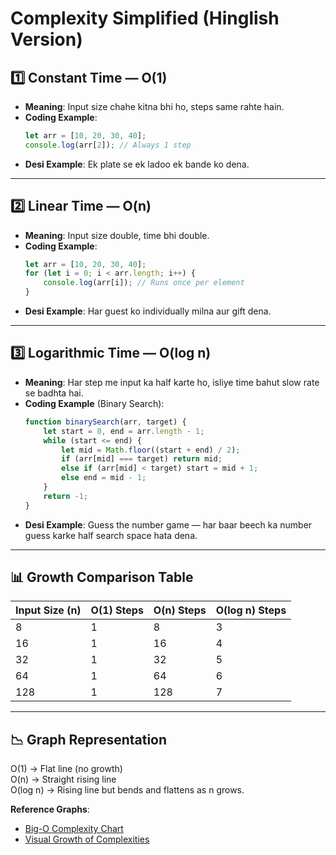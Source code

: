 # Complexity Simplified (Hinglish Version)

## 1️⃣ Constant Time — O(1)
- **Meaning**: Input size chahe kitna bhi ho, steps same rahte hain.
- **Coding Example**:
    ```js
    let arr = [10, 20, 30, 40];
    console.log(arr[2]); // Always 1 step
    ```
- **Desi Example**: Ek plate se ek ladoo ek bande ko dena.

---

## 2️⃣ Linear Time — O(n)
- **Meaning**: Input size double, time bhi double.
- **Coding Example**:
    ```js
    let arr = [10, 20, 30, 40];
    for (let i = 0; i < arr.length; i++) {
        console.log(arr[i]); // Runs once per element
    }
    ```
- **Desi Example**: Har guest ko individually milna aur gift dena.

---

## 3️⃣ Logarithmic Time — O(log n)
- **Meaning**: Har step me input ka half karte ho, isliye time bahut slow rate se badhta hai.
- **Coding Example** (Binary Search):
    ```js
    function binarySearch(arr, target) {
        let start = 0, end = arr.length - 1;
        while (start <= end) {
            let mid = Math.floor((start + end) / 2);
            if (arr[mid] === target) return mid;
            else if (arr[mid] < target) start = mid + 1;
            else end = mid - 1;
        }
        return -1;
    }
    ```
- **Desi Example**: Guess the number game — har baar beech ka number guess karke half search space hata dena.

---

## 📊 Growth Comparison Table

| Input Size (n) | O(1) Steps | O(n) Steps | O(log n) Steps |
|----------------|-----------|------------|----------------|
| 8              | 1         | 8          | 3              |
| 16             | 1         | 16         | 4              |
| 32             | 1         | 32         | 5              |
| 64             | 1         | 64         | 6              |
| 128            | 1         | 128        | 7              |

---

## 📉 Graph Representation
O(1) → Flat line (no growth)  
O(n) → Straight rising line  
O(log n) → Rising line but bends and flattens as n grows.

**Reference Graphs**:
- [Big-O Complexity Chart](https://www.bigocheatsheet.com/)
- [Visual Growth of Complexities](https://visualgo.net/en/timecomplexity)
